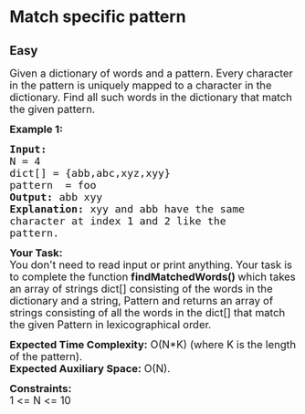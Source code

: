 # Match specific pattern
## Easy
<div class="problems_problem_content__Xm_eO"><p><span style="font-size:18px">Given a dictionary of words and a pattern. Every character in the pattern is uniquely mapped to a character in the dictionary. Find all such words in the dictionary that match the given pattern.&nbsp;</span></p>

<p><span style="font-size:18px"><strong>Example 1:</strong></span></p>

<pre><span style="font-size:18px"><strong>Input:
</strong>N = 4
dict[] = {abb,abc,xyz,xyy}
pattern  = foo
<strong>Output: </strong>abb xyy<strong>
Explanation: </strong>xyy and abb have the same
character at index 1 and 2 like the
pattern.</span>
</pre>

<p><span style="font-size:18px"><strong>Your Task:</strong><br>
You don't need to read input or print anything. Your task is to complete the function&nbsp;<strong>findMatchedWords()&nbsp;</strong>which takes an array of strings dict[] consisting of the words in the dictionary and a string, Pattern and returns an array of strings consisting of all the words in the dict[] that match the given Pattern in lexicographical order.</span></p>

<p><span style="font-size:18px"><strong>Expected Time Complexity:</strong>&nbsp;O(N*K) (where K is the&nbsp;length of the pattern).<br>
<strong>Expected Auxiliary Space:</strong>&nbsp;O(N).</span></p>

<p><span style="font-size:18px"><strong>Constraints:</strong><br>
1 &lt;= N &lt;= 10</span></p>
</div>